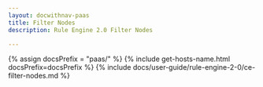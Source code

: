 ```yaml
---
layout: docwithnav-paas
title: Filter Nodes
description: Rule Engine 2.0 Filter Nodes

---
```


{% assign docsPrefix = "paas/" %}
{% include get-hosts-name.html docsPrefix=docsPrefix %}
{% include docs/user-guide/rule-engine-2-0/ce-filter-nodes.md %}
